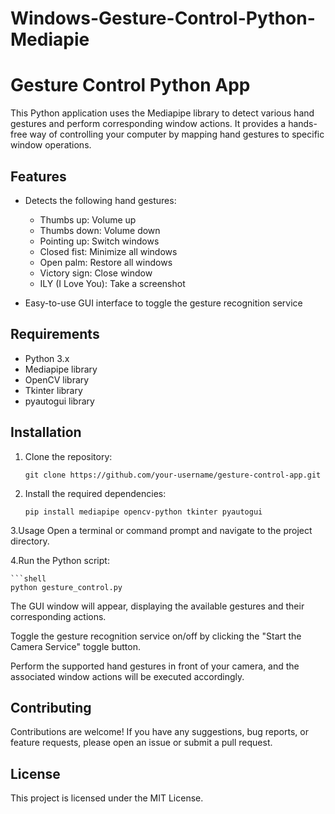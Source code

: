 # Windows-Gesture-Control-Python-Mediapie
# Gesture Control Python App

This Python application uses the Mediapipe library to detect various hand gestures and perform corresponding window actions. It provides a hands-free way of controlling your computer by mapping hand gestures to specific window operations.

## Features

- Detects the following hand gestures:
  - Thumbs up: Volume up
  - Thumbs down: Volume down
  - Pointing up: Switch windows
  - Closed fist: Minimize all windows
  - Open palm: Restore all windows
  - Victory sign: Close window
  - ILY (I Love You): Take a screenshot

- Easy-to-use GUI interface to toggle the gesture recognition service

## Requirements

- Python 3.x
- Mediapipe library
- OpenCV library
- Tkinter library
- pyautogui library

## Installation

1. Clone the repository:

   ```shell
   git clone https://github.com/your-username/gesture-control-app.git
2. Install the required dependencies:

   ```shell
   pip install mediapipe opencv-python tkinter pyautogui
   
3.Usage
Open a terminal or command prompt and navigate to the project directory.

4.Run the Python script:
    
    ```shell
    python gesture_control.py
    
    
The GUI window will appear, displaying the available gestures and their corresponding actions.

Toggle the gesture recognition service on/off by clicking the "Start the Camera Service" toggle button.

Perform the supported hand gestures in front of your camera, and the associated window actions will be executed accordingly.

## Contributing
Contributions are welcome! If you have any suggestions, bug reports, or feature requests, please open an issue or submit a pull request.

## License
This project is licensed under the MIT License.

